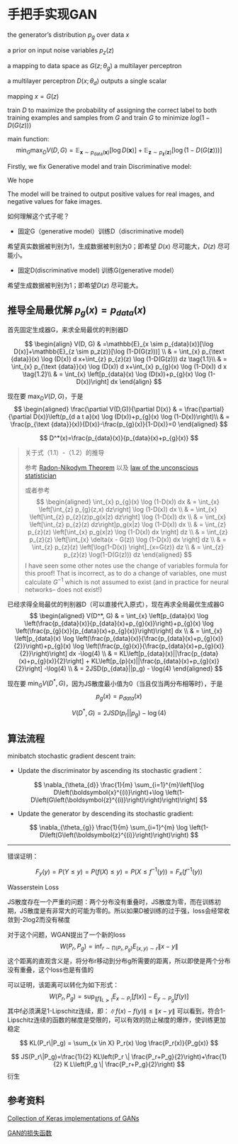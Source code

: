 # 手把手实现GAN





the generator’s distribution $p_g$ over data $x$

a prior on input noise variables $p_z(z)$

a mapping to data space as $G(z;\theta_g)$  a multilayer perceptron

a multilayer perceptron $D(x;\theta_d)$ outputs a single scalar

mapping $x = G(z)$



train $D$ to maximize the probability of assigning the correct label to both training examples and samples from $G$ and train $G$ to minimize $log(1 − D(G(z)))$



main function:
$$
\min _{G} \max _{D} V(D, G)=\mathbb{E}_{\boldsymbol{x} \sim p_{\mathrm{data}}(\boldsymbol{x})}[\log D(\boldsymbol{x})]+\mathbb{E}_{\boldsymbol{z} \sim p_{\boldsymbol{z}}(\boldsymbol{z})}[\log (1-D(G(\boldsymbol{z})))]
$$


Firstly, we fix Generative model and train Discriminative model:

We hope 

The model will be trained to output positive values for real images, and negative values for fake images.

如何理解这个式子呢？

- 固定G（generative model）训练D（discriminative model)

希望真实数据被判别为1，生成数据被判别为0；即希望 $D(x)$ 尽可能大，$D(z)$ 尽可能小。

- 固定D(discriminative model) 训练G(generative model）

希望生成数据被判别为1；即希望$D(z)$ 尽可能大。



## 推导全局最优解 $p_g(x) =p_{data}(x)$

首先固定生成器G，来求全局最优的判别器D

$$
\begin{align}
V(D, G) 
& =\mathbb{E}_{x \sim p_{data}(x)}[\log D(x)]+\mathbb{E}_{z \sim p_z(z)}[\log (1-D(G(z)))] \\
& = \int_{x} p_{\text {data}}(x) \log (D(x)) d x+\int_{z} p_{z}(z) \log (1-D(G(z))) dz \tag{1.1}\\
& = \int_{x} p_{\text {data}}(x) \log (D(x)) d x+\int_{x} p_{g}(x) \log (1-D(x)) d x \tag{1.2}\\
& = \int_{x} \left[p_{data}(x) \log (D(x))+p_{g}(x) \log (1-D(x))\right] dx
\end{align}
$$

现在要 $\max _{D} V(D, G)$，于是
$$
\begin{aligned}
\frac{\partial V(D,G)}{\partial D(x)}
& = \frac{\partial}{\partial D(x)}\left(p_{d a t a}(x) \log (D(x))+p_{g}(x) \log (1-D(x))\right)\\
& = \frac{p_{\text {data}}(x)}{D(x)}-\frac{p_{g}(x)}{1-D(x)}=0
\end{aligned}
$$

$$
D^*(x)=\frac{p_{data}(x)}{p_{data}(x)+p_{g}(x)}
$$

> 关于式（1.1）-（1.2）的推导
>
> 参考 [Radon-Nikodym Theorem](https://en.wikipedia.org/wiki/Radon–Nikodym_theorem) 以及 [law of the unconscious statistician](https://en.wikipedia.org/wiki/Law_of_the_unconscious_statistician) 
>
> 或者参考
> $$
> \begin{aligned}
> \int_{x} p_{g}(x) \log (1-D(x)) dx 
> & = \int_{x} \left[\int_{z} p_{g}(z,x) dz\right] \log (1-D(x)) dx \\
> & = \int_{x} \left[\int_{z} p_{z}(z)p_g(x|z) dz\right] \log (1-D(x)) dx \\
> & = \int_{x} \left[\int_{z} p_{z}(z) dz\right]p_g(x|z) \log (1-D(x)) dx \\
> & = \int_{z} p_{z}(z) \left[\int_{x}  p_g(x|z) \log (1-D(x)) dx \right] dz \\
> & = \int_{z} p_{z}(z) \left[\int_{x}  \delta(x - G(z)) \log (1-D(x)) dx \right] dz \\
> & = \int_{z} p_{z}(z) \left[\log(1-D(x)) \right]_{x=G(z)} dz \\
> & = \int_{z} p_{z}(z) \log(1-D(G(z))) dz
> \end{aligned}
> $$
> I have seen some other notes use the change of variables formula for this proof! That is incorrect, as to do a change of variables, one must calculate $G^{-1}$ which is not assumed to exist (and in practice for neural networks– does not exist!)

已经求得全局最优的判别器D（可以直接代入原式），现在再求全局最优生成器G
$$
\begin{aligned}
V(D^*, G)
& = \int_{x} \left[p_{data}(x) \log \left(\frac{p_{data}(x)}{p_{data}(x)+p_{g}(x)}\right)+p_{g}(x) \log \left(\frac{p_{g}(x)}{p_{data}(x)+p_{g}(x)}\right)\right] dx \\
& = \int_{x} \left[p_{data}(x) \log \left(\frac{p_{data}(x)}{\frac{p_{data}(x)+p_{g}(x)}{2}}\right)+p_{g}(x) \log \left(\frac{p_{g}(x)}{\frac{p_{data}(x)+p_{g}(x)}{2}}\right)\right] dx -\log(4) \\
& = KL\left[p_{data}(x)||\frac{p_{data}(x)+p_{g}(x)}{2}\right] + KL\left[p_{p}(x)||\frac{p_{data}(x)+p_{g}(x)}{2}\right] -\log(4) \\
& = 2JSD(p_{data}||p_g) - \log(4)
\end{aligned}
$$

现在要 $\min _{G} V(D^*, G)$，因为JS散度最小值为0（当且仅当两分布相等时），于是
$$
p_g(x) =p_{data}(x)
$$


$$
V(D^*, G) = 2JSD(p_r||p_g) - \log(4)
$$




## 算法流程

minibatch stochastic gradient descent train:

- Update the discriminator by ascending its stochastic gradient：

$$
\nabla_{\theta_{d}} \frac{1}{m} \sum_{i=1}^{m}\left[\log D\left(\boldsymbol{x}^{(i)}\right)+\log \left(1-D\left(G\left(\boldsymbol{z}^{(i)}\right)\right)\right)\right]
$$

- Update the generator by descending its stochastic gradient:

$$
\nabla_{\theta_{g}} \frac{1}{m} \sum_{i=1}^{m} \log \left(1-D\left(G\left(\boldsymbol{z}^{(i)}\right)\right)\right)
$$



---

错误证明：

$$
F_y(y) = P(Y \leq y) = P(f(X) \leq y) = P(X \leq f^{-1}(y)) = F_x(f^{-1}(y))
$$





Wasserstein Loss

JS散度存在一个严重的问题：两个分布没有重叠时，JS散度为零，而在训练初期，JS散度是有非常大的可能为零的。所以如果D被训练的过于强，loss会经常收敛到-2log2而没有梯度

对于这个问题，WGAN提出了一个新的loss
$$
W\left(P_{r}, P_{g}\right)=\inf _{r \sim \prod\left(P_{r}, P_{g}\right)} E_{(x, y) \sim r}\|x-y\|
$$
这个距离的直观含义是，将分布r移动到分布g所需要的距离，所以即使是两个分布没有重叠，这个loss也是有值的

可以证明，该距离可以转化为如下形式：
$$
W\left(P_{r}, P_{g}\right)=\sup _{\|f\|_{L \succeq 1}} E_{x \sim P_{r}}[f(x)]-E_{y \sim P_{g}}[f(y)]
$$
其中f必须满足1-Lipschitz连续，即：$\|f(x)-f(y)\| \leq\|x-y\|$  可以看到，符合1-Lipschitz连续的函数的梯度是受限的，可以有效的防止梯度的爆炸，使训练更加稳定

$$
KL(P_r\|P_g) = \sum_{x \in X} P_r(x) \log \frac{P_r(x)}{P_g(x)}
$$

$$
JS(P_r\|P_g)=\frac{1}{2} KL\left(P_r \| \frac{P_r+P_g}{2}\right)+\frac{1}{2} K L\left(P_g \| \frac{P_r+P_g}{2}\right)
$$
衍生

## 参考资料

[Collection of Keras implementations of GANs](https://github.com/eriklindernoren/Keras-GAN)

[GAN的损失函数](https://zhuanlan.zhihu.com/p/72195907)